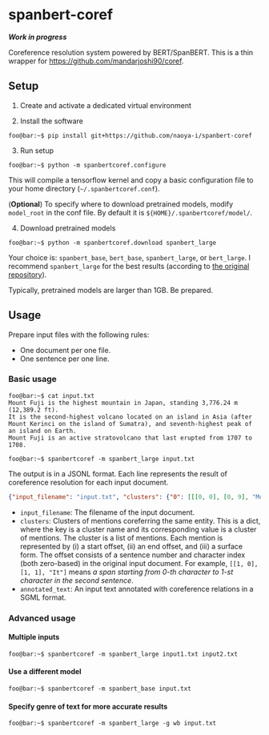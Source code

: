 # spanbert-coref

***Work in progress***

Coreference resolution system powered by BERT/SpanBERT. This is a thin wrapper for https://github.com/mandarjoshi90/coref.


## Setup

1. Create and activate a dedicated virtual environment


2. Install the software

```console
foo@bar:~$ pip install git+https://github.com/naoya-i/spanbert-coref
```

3. Run setup

```console
foo@bar:~$ python -m spanbertcoref.configure
```

This will compile a tensorflow kernel and copy a basic configuration file to your home directory (`~/.spanbertcoref.conf`).

(**Optional**) To specify where to download pretrained models, modify `model_root` in the conf file.
By default it is `${HOME}/.spanbertcoref/model/`.


4. Download pretrained models

```console
foo@bar:~$ python -m spanbertcoref.download spanbert_large
```

Your choice is: `spanbert_base`, `bert_base`, `spanbert_large`, or `bert_large`. I recommend `spanbert_large` for the best results (according to [the original repository](https://github.com/mandarjoshi90/coref)).

Typically, pretrained models are larger than 1GB. Be prepared.


## Usage

Prepare input files with the following rules:

- One document per one file.
- One sentence per one line.


### Basic usage

```console
foo@bar:~$ cat input.txt
Mount Fuji is the highest mountain in Japan, standing 3,776.24 m (12,389.2 ft).
It is the second-highest volcano located on an island in Asia (after Mount Kerinci on the island of Sumatra), and seventh-highest peak of an island on Earth.
Mount Fuji is an active stratovolcano that last erupted from 1707 to 1708.

foo@bar:~$ spanbertcoref -m spanbert_large input.txt
```

The output is in a JSONL format. Each line represents the result of coreference resolution for each input document.

```json
{"input_filename": "input.txt", "clusters": {"0": [[[0, 0], [0, 9], "Mount Fuji"], [[1, 0], [1, 1], "It"], [[2, 0], [2, 9], "Mount Fuji"]]}, "annotated_text": ["<ent_0>Mount Fuji</ent_0> is the highest mountain in Japan, standing 3,776.24 m (12,389.2 ft).", "<ent_0>It</ent_0> is the second-highest volcano located on an island in Asia (after Mount Kerinci on the island of Sumatra), and seventh-highest peak of an island on Earth.", "<ent_0>Mount Fuji</ent_0> is an active stratovolcano that last erupted from 1707 to 1708."]}
```

- `input_filename`: The filename of the input document.
- `clusters`: Clusters of mentions coreferring the same entity. This is a dict, where the key is a cluster name and its corresponding value is a cluster of mentions. The cluster is a list of mentions. Each mention is represented by (i) a start offset, (ii) an end offset, and (iii) a surface form. The offset consists of a sentence number and character index (both zero-based) in the original input document. For example, `[[1, 0], [1, 1], "It"]` means *a span starting from 0-th character to 1-st character in the second sentence*.
- `annotated_text`: An input text annotated with coreference relations in a SGML format.


### Advanced usage

#### Multiple inputs

```console
foo@bar:~$ spanbertcoref -m spanbert_large input1.txt input2.txt
```

#### Use a different model

```console
foo@bar:~$ spanbertcoref -m spanbert_base input.txt
```

#### Specify genre of text for more accurate results

```console
foo@bar:~$ spanbertcoref -m spanbert_large -g wb input.txt
```

